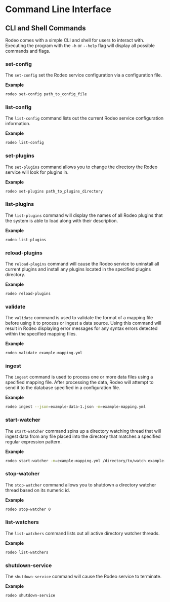 # Command Line Interface

## CLI and Shell Commands

Rodeo comes with a simple CLI and shell for users to interact with. Executing the program with the `-h` or `--help` flag will display all possible commands and flags.

### set-config

The `set-config` set the Rodeo service configuration via a configuration file.

**Example**

```sh
rodeo set-config path_to_config_file
```

### list-config

The `list-config` command lists out the current Rodeo service configuration information.

**Example**

```sh
rodeo list-config
```

### set-plugins

The `set-plugins` command allows you to change the directory the Rodeo service will look for plugins in.

**Example**

```sh
rodeo set-plugins path_to_plugins_directory
```

### list-plugins

The `list-plugins` command will display the names of all Rodeo plugins that the system is able to load along with their description.

**Example**

```sh
rodeo list-plugins
```

### reload-plugins

The `reload-plugins` command will cause the Rodeo service to uninstall all current plugins and install any plugins located in the specified plugins directory.

**Example**

```sh
rodeo reload-plugins
```

### validate

The `validate` command is used to validate the format of a mapping file before using it to process or ingest a data source. Using this command will result in Rodeo displaying error messages for any syntax errors detected within the specified mapping files.

**Example**

```sh
rodeo validate example-mapping.yml
```

### ingest

The `ingest` command is used to process one or more data files using a specified mapping file. After processing the data, Rodeo will attempt to send it to the database specified in a configuration file.

**Example**

```sh
rodeo ingest --json=example-data-1.json -m=example-mapping.yml
```

### start-watcher

The `start-watcher` command spins up a directory watching thread that will ingest data from any file placed into the directory that matches a specified regular expression pattern.

**Example**

```sh
rodeo start-watcher -m=example-mapping.yml /directory/to/watch example-data-.*.json JSON
```

### stop-watcher

The `stop-watcher` command allows you to shutdown a directory watcher thread based on its numeric id.

**Example**

```sh
rodeo stop-watcher 0
```

### list-watchers

The `list-watchers` command lists out all active directory watcher threads.

**Example**

```sh
rodeo list-watchers
```

### shutdown-service

The `shutdown-service` command will cause the Rodeo service to terminate.

**Example**

```sh
rodeo shutdown-service
```